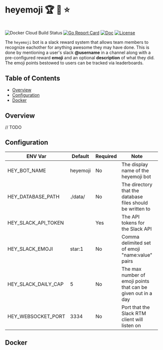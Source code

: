 # heyemoji 🏆 👏 ⭐
# 

![Docker Cloud Build Status](https://img.shields.io/docker/cloud/build/mmcdole/heyemoji) [![Go Report Card](https://goreportcard.com/badge/github.com/mmcdole/heyemoji)](https://goreportcard.com/report/github.com/mmcdole/heyemoji) [![Doc](https://godoc.org/github.com/mmcdole/heyemoji?status.svg)](http://godoc.org/github.com/mmcdole/heyemoji) [![License](http://img.shields.io/:license-mit-blue.svg)](http://doge.mit-license.org)

The `heyemoji` bot is a slack reward system that allows team members to recognize eachother for anything awesome they may have done.  This is done by mentioning a user's slack **@username** in a channel along with a pre-configured reward **emoji** and an optional **description** of what they did.  The emoji points bestowed to users can be tracked via leaderboards.

## Table of Contents

- [Overview](#overview)
- [Configuration](#configuration)
- [Docker](#docker)

## Overview

// TODO

## Configuration

| ENV Var         | Default  | Required | Note                                                          |   |
|-----------------|----------|----------|---------------------------------------------------------------|---|
| HEY_BOT_NAME        | heyemoji | No       | The display name of the heyemoji bot                          |   |
| HEY_DATABASE_PATH   | ./data/  | No       | The directory that the database files should be written to    |   |
| HEY_SLACK_API_TOKEN |          | Yes      | The API tokens for the Slack API                              |   |
| HEY_SLACK_EMOJI     | star:1   | No       | Comma delimited set of emoji "name:value" pairs               |   |
| HEY_SLACK_DAILY_CAP | 5        | No       | The max number of emoji points that can be given out in a day |   |
| HEY_WEBSOCKET_PORT  | 3334     | No       | Port that the Slack RTM client will listen on                 |   |

## Docker


